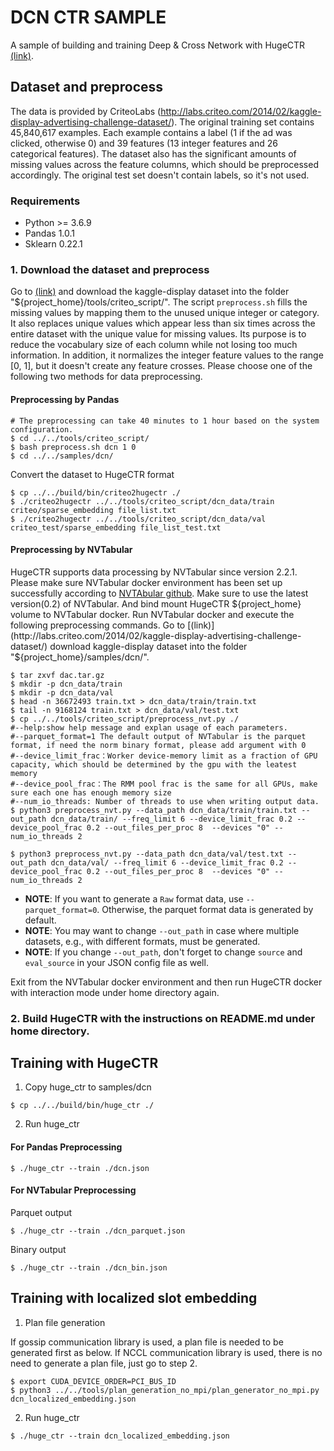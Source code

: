 # DCN CTR SAMPLE #
A sample of building and training Deep & Cross Network with HugeCTR [(link)](https://arxiv.org/pdf/1708.05123.pdf).

## Dataset and preprocess ##
The data is provided by CriteoLabs (http://labs.criteo.com/2014/02/kaggle-display-advertising-challenge-dataset/).
The original training set contains 45,840,617 examples.
Each example contains a label (1 if the ad was clicked, otherwise 0) and 39 features (13 integer features and 26 categorical features).
The dataset also has the significant amounts of missing values across the feature columns, which should be preprocessed accordingly.
The original test set doesn't contain labels, so it's not used.

### Requirements ###
* Python >= 3.6.9
* Pandas 1.0.1
* Sklearn 0.22.1

### 1. Download the dataset and preprocess

Go to [(link)](http://labs.criteo.com/2014/02/kaggle-display-advertising-challenge-dataset/)
and download the kaggle-display dataset into the folder "${project_home}/tools/criteo_script/".
The script `preprocess.sh` fills the missing values by mapping them to the unused unique integer or category.
It also replaces unique values which appear less than six times across the entire dataset with the unique value for missing values.
Its purpose is to reduce the vocabulary size of each column while not losing too much information.
In addition, it normalizes the integer feature values to the range [0, 1],
but it doesn't create any feature crosses. Please choose one of the following two methods for data preprocessing.

#### Preprocessing by Pandas ####
```shell
# The preprocessing can take 40 minutes to 1 hour based on the system configuration.
$ cd ../../tools/criteo_script/
$ bash preprocess.sh dcn 1 0
$ cd ../../samples/dcn/
```
Convert the dataset to HugeCTR format
```shell
$ cp ../../build/bin/criteo2hugectr ./
$ ./criteo2hugectr ../../tools/criteo_script/dcn_data/train criteo/sparse_embedding file_list.txt
$ ./criteo2hugectr ../../tools/criteo_script/dcn_data/val criteo_test/sparse_embedding file_list_test.txt
```

#### Preprocessing by NVTabular ####

HugeCTR supports data processing by NVTabular since version 2.2.1. Please make sure NVTabular docker environment has been set up successfully according to [NVTAbular github](https://github.com/NVIDIA/NVTabular). Make sure to use the latest version(0.2) of NVTabular.
And bind mount HugeCTR ${project_home} volume to NVTabular docker. Run NVTabular docker and execute the following preprocessing commands.
Go to [(link)](http://labs.criteo.com/2014/02/kaggle-display-advertising-challenge-dataset/)
download kaggle-display dataset into the folder "${project_home}/samples/dcn/". 
```shell
$ tar zxvf dac.tar.gz 
$ mkdir -p dcn_data/train
$ mkdir -p dcn_data/val 
$ head -n 36672493 train.txt > dcn_data/train/train.txt 
$ tail -n 9168124 train.txt > dcn_data/val/test.txt 
$ cp ../../tools/criteo_script/preprocess_nvt.py ./
#--help:show help message and explan usage of each parameters.
#--parquet_format=1 The default output of NVTabular is the parquet format, if need the norm binary format, please add argument with 0
#--device_limit_frac：Worker device-memory limit as a fraction of GPU capacity, which should be determined by the gpu with the leatest memory
#--device_pool_frac：The RMM pool frac is the same for all GPUs, make sure each one has enough memory size
#--num_io_threads: Number of threads to use when writing output data.
$ python3 preprocess_nvt.py --data_path dcn_data/train/train.txt --out_path dcn_data/train/ --freq_limit 6 --device_limit_frac 0.2 --device_pool_frac 0.2 --out_files_per_proc 8  --devices "0" --num_io_threads 2 

$ python3 preprocess_nvt.py --data_path dcn_data/val/test.txt --out_path dcn_data/val/ --freq_limit 6 --device_limit_frac 0.2 --device_pool_frac 0.2 --out_files_per_proc 8  --devices "0" --num_io_threads 2
```
- **NOTE**: If you want to generate a `Raw` format data, use `--parquet_format=0`. Otherwise, the parquet format data is generated by default.
- **NOTE**: You may want to change `--out_path` in case where multiple datasets, e.g., with different formats, must be generated.
- **NOTE**: If you change `--out_path`, don't forget to change `source` and `eval_source` in your JSON config file as well.

Exit from the NVTabular docker environment and then run HugeCTR docker with interaction mode under home directory again.

### 2. Build HugeCTR with the instructions on README.md under home directory.


## Training with HugeCTR ##

1. Copy huge_ctr to samples/dcn
```shell
$ cp ../../build/bin/huge_ctr ./
```

2. Run huge_ctr

#### For Pandas Preprocessing ####
```shell
$ ./huge_ctr --train ./dcn.json
```

#### For NVTabular Preprocessing ####

Parquet output
```shell
$ ./huge_ctr --train ./dcn_parquet.json
```

Binary output
```shell
$ ./huge_ctr --train ./dcn_bin.json
```

## Training with localized slot embedding ##

1. Plan file generation

If gossip communication library is used, a plan file is needed to be generated first as below. If NCCL communication library is used, there is no need to generate a plan file, just go to step 2. 
```shell
$ export CUDA_DEVICE_ORDER=PCI_BUS_ID
$ python3 ../../tools/plan_generation_no_mpi/plan_generator_no_mpi.py dcn_localized_embedding.json
```

2. Run huge_ctr
```shell
$ ./huge_ctr --train dcn_localized_embedding.json
```

